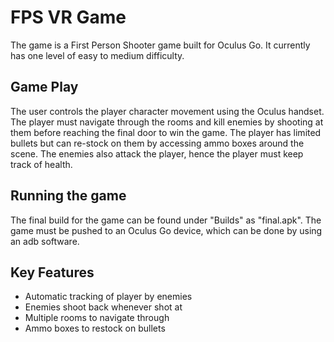 # FPS VR Game
The game is a First Person Shooter game built for Oculus Go. It currently has one level of easy to medium difficulty. 

## Game Play
The user controls the player character movement using the Oculus handset. The player must navigate through the rooms and kill enemies by shooting at them before reaching the final door to win the game. The player has limited bullets but can re-stock on them by accessing ammo boxes around the scene. The enemies also attack the player, hence the player must keep track of health.

## Running the game
The final build for the game can be found under "Builds" as "final.apk". The game must be pushed to an Oculus Go device, which can be done by using an adb software. 

## Key Features
- Automatic tracking of player by enemies
- Enemies shoot back whenever shot at
- Multiple rooms to navigate through
- Ammo boxes to restock on bullets
